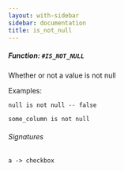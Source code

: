 ```yaml
---
layout: with-sidebar
sidebar: documentation
title: is_not_null
---
```


##### Function: `#IS_NOT_NULL`
Whether or not a value is not null

  Examples:

    null is not null -- false

    some_column is not null

###### Signatures
    a -> checkbox

